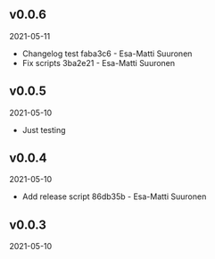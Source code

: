 ## v0.0.6

2021-05-11

-   Changelog test faba3c6 - Esa-Matti Suuronen
-   Fix scripts 3ba2e21 - Esa-Matti Suuronen

## v0.0.5

2021-05-10

-   Just testing

## v0.0.4

2021-05-10

-   Add release script 86db35b - Esa-Matti Suuronen

## v0.0.3

2021-05-10
